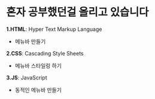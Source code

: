 # 혼자 공부했던걸 올리고 있습니다
**1.HTML**: Hyper Text Markup Language 
- 메뉴바 만들기

**2.CSS**: Cascading Style Sheets
- 메뉴바 스타일링 하기

**3.JS**: JavaScript
- 동적인 메뉴바 만들기
